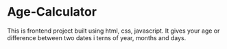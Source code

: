 # Age-Calculator
This is frontend project built using html, css, javascript. It gives your age or difference between two dates i terns of year, months and days.

